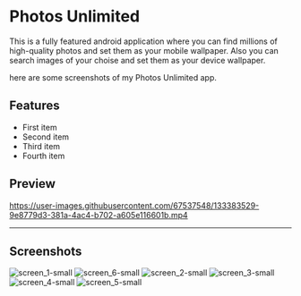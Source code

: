 
# Photos Unlimited

This is a fully featured android application where you can find millions of high-quality photos and set them as your mobile wallpaper.
Also you can search images of your choise and set them as your device wallpaper.

here are some screenshots of my Photos Unlimited app.

## Features
<ul>
<li>First item</li>
<li>Second item</li>
<li>Third item</li>
<li>Fourth item</li>
</ul>

## Preview

https://user-images.githubusercontent.com/67537548/133383529-9e8779d3-381a-4ac4-b702-a605e116601b.mp4

<hr>

## Screenshots

![screen_1-small](https://user-images.githubusercontent.com/67537548/123542682-99182880-d768-11eb-8ef3-60e6b0767ffd.png)
![screen_6-small](https://user-images.githubusercontent.com/67537548/123542713-c7960380-d768-11eb-99b0-4aa4af2db4da.png)
![screen_2-small](https://user-images.githubusercontent.com/67537548/123542707-bea53200-d768-11eb-9709-5cf8c853fb7c.png)
![screen_3-small](https://user-images.githubusercontent.com/67537548/123542714-c95fc700-d768-11eb-98cb-173ae552cbe4.png)
![screen_4-small](https://user-images.githubusercontent.com/67537548/123542715-c9f85d80-d768-11eb-80f2-d347c37894fd.png)
![screen_5-small](https://user-images.githubusercontent.com/67537548/123542718-cb298a80-d768-11eb-941a-7a71f8fcfc05.png)



